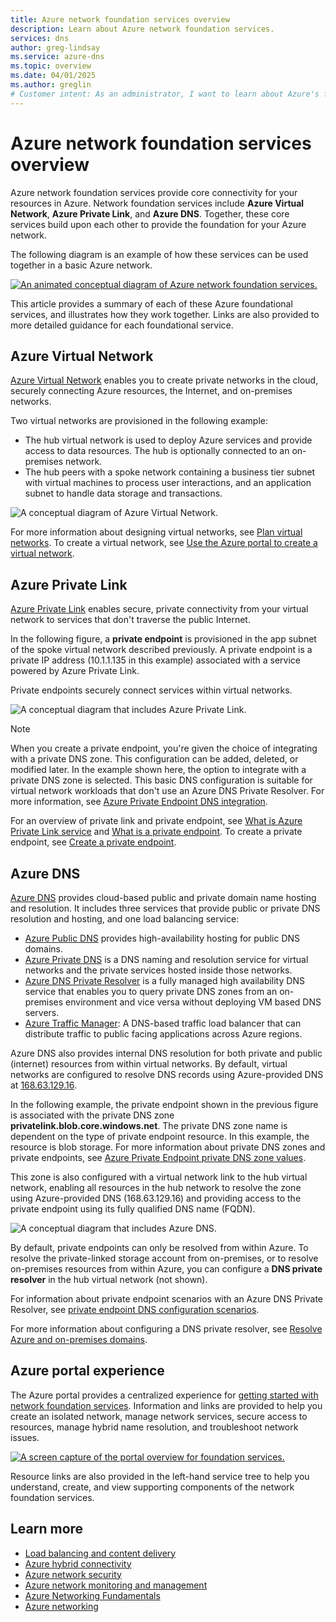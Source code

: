 ```yaml
---
title: Azure network foundation services overview
description: Learn about Azure network foundation services.
services: dns
author: greg-lindsay
ms.service: azure-dns
ms.topic: overview
ms.date: 04/01/2025
ms.author: greglin
# Customer intent: As an administrator, I want to learn about Azure's foundation services.
---
```


# Azure network foundation services overview

Azure network foundation services provide core connectivity for your resources in Azure. Network foundation services include **Azure Virtual Network**, **Azure Private Link**, and **Azure DNS**. Together, these core services build upon each other to provide the foundation for your Azure network. 

The following diagram is an example of how these services can be used together in a basic Azure network.

[ ![An animated conceptual diagram of Azure network foundation services.](media/animated-diagram.gif) ](media/animated-diagram.gif#lightbox)

This article provides a summary of each of these Azure foundational services, and illustrates how they work together. Links are also provided to more detailed guidance for each foundational service.

## Azure Virtual Network

[Azure Virtual Network](/azure/virtual-network) enables you to create private networks in the cloud, securely connecting Azure resources, the Internet, and on-premises networks. 

Two virtual networks are provisioned in the following example: 
- The hub virtual network is used to deploy Azure services and provide access to data resources. The hub is optionally connected to an on-premises network. 
- The hub peers with a spoke network containing a business tier subnet with virtual machines to process user interactions, and an application subnet to handle data storage and transactions. 

![A conceptual diagram of Azure Virtual Network.](media/azure-virtual-network.svg) 

For more information about designing virtual networks, see [Plan virtual networks](/azure/virtual-network/virtual-network-vnet-plan-design-arm). To create a virtual network, see [Use the Azure portal to create a virtual network](/azure/virtual-network/quick-create-portal).

## Azure Private Link

[Azure Private Link](/azure/private-link) enables secure, private connectivity from your virtual network to services that don't traverse the public Internet.

In the following figure, a **private endpoint** is provisioned in the app subnet of the spoke virtual network described previously. A private endpoint is a private IP address (10.1.1.135 in this example) associated with a service powered by Azure Private Link. 

Private endpoints securely connect services within virtual networks.

![A conceptual diagram that includes Azure Private Link.](media/azure-private-link.svg) 

> [!NOTE]
> When you create a private endpoint, you're given the choice of integrating with a private DNS zone. This configuration can be added, deleted, or modified later. In the example shown here, the option to integrate with a private DNS zone is selected. This basic DNS configuration is suitable for virtual network workloads that don't use an Azure DNS Private Resolver. For more information, see [Azure Private Endpoint DNS integration](/azure/private-link/private-endpoint-dns-integration).

For an overview of private link and private endpoint, see [What is Azure Private Link service](/azure/private-link/private-link-service-overview) and [What is a private endpoint](/azure/private-link/private-endpoint-overview). To create a private endpoint, see [Create a private endpoint](/azure/private-link/create-private-endpoint-portal).

## Azure DNS

[Azure DNS](/azure/dns) provides cloud-based public and private domain name hosting and resolution. It includes three services that provide public or private DNS resolution and hosting, and one load balancing service:
* [Azure Public DNS](/azure/dns/public-dns-overview) provides high-availability hosting for public DNS domains.
* [Azure Private DNS](/azure/dns/private-dns-overview) is a DNS naming and resolution service for virtual networks and the private services hosted inside those networks.
* [Azure DNS Private Resolver](/azure/dns/dns-private-resolver-overview) is a fully managed high availability DNS service that enables you to query private DNS zones from an on-premises environment and vice versa without deploying VM based DNS servers.
* [Azure Traffic Manager](/azure/traffic-manager/traffic-manager-overview): A DNS-based traffic load balancer that can distribute traffic to public facing applications across Azure regions.

Azure DNS also provides internal DNS resolution for both private and public (internet) resources from within virtual networks. By default, virtual networks are configured to resolve DNS records using Azure-provided DNS at [168.63.129.16](/azure/virtual-network/what-is-ip-address-168-63-129-16). 

In the following example, the private endpoint shown in the previous figure is associated with the private DNS zone **privatelink.blob.core.windows.net**. The private DNS zone name is dependent on the type of private endpoint resource. In this example, the resource is blob storage. For more information about private DNS zones and private endpoints, see [Azure Private Endpoint private DNS zone values](/azure/private-link/private-endpoint-dns).

This zone is also configured with a virtual network link to the hub virtual network, enabling all resources in the hub network to resolve the zone using Azure-provided DNS (168.63.129.16) and providing access to the private endpoint using its fully qualified DNS name (FQDN).

![A conceptual diagram that includes Azure DNS.](media/azure-dns.svg)

By default, private endpoints can only be resolved from within Azure. To resolve the private-linked storage account from on-premises, or to resolve on-premises resources from within Azure, you can configure a **DNS private resolver** in the hub virtual network (not shown). 

For information about private endpoint scenarios with an Azure DNS Private Resolver, see [private endpoint DNS configuration scenarios](/azure/private-link/private-endpoint-dns-integration#dns-configuration-scenarios).

For more information about configuring a DNS private resolver, see [Resolve Azure and on-premises domains](/azure/dns/private-resolver-hybrid-dns).

## Azure portal experience

The Azure portal provides a centralized experience for [getting started with network foundation services](https://aka.ms/hubs/networkfoundation). Information and links are provided to help you create an isolated network, manage network services, secure access to resources, manage hybrid name resolution, and troubleshoot network issues.

[ ![A screen capture of the portal overview for foundation services.](media/portal-overview.png) ](media/portal-overview-expanded.png#lightbox)

Resource links are also provided in the left-hand service tree to help you understand, create, and view supporting components of the network foundation services.

## Learn more

- [Load balancing and content delivery](/azure/networking/load-balancer-content-delivery/overview-load-balancing-content-delivery)
- [Azure hybrid connectivity](/azure/networking/hybrid-connectivity)
- [Azure network security](/azure/networking/security/)
- [Azure network monitoring and management](/azure/networking/monitoring-management/)
- [Azure Networking Fundamentals](/azure/networking/fundamentals/)
- [Azure networking](/azure/networking)
